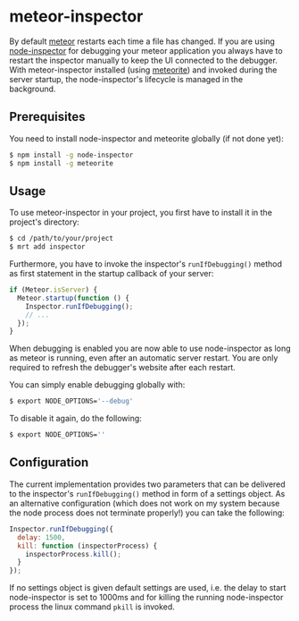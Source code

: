 # meteor-inspector

By default [meteor](http://www.meteor.com/) restarts each time a file has changed. If you are using
[node-inspector](https://github.com/node-inspector/node-inspector) for debugging your meteor application you always
have to restart the inspector manually to keep the UI connected to the debugger. With meteor-inspector installed
(using [meteorite](https://github.com/oortcloud/meteorite)) and invoked during the server startup, the node-inspector's
lifecycle is managed in the background.

## Prerequisites

You need to install node-inspector and meteorite globally (if not done yet):
``` sh
$ npm install -g node-inspector
$ npm install -g meteorite
```



## Usage

To use meteor-inspector in your project, you first have to install it in the project's directory:
``` sh
$ cd /path/to/your/project
$ mrt add inspector
```

Furthermore, you have to invoke the inspector's ``runIfDebugging()`` method as first statement in the startup callback
of your server:
``` javascript
if (Meteor.isServer) {
  Meteor.startup(function () {
    Inspector.runIfDebugging();
    // ...
  });
}
```

When debugging is enabled you are now able to use node-inspector as long as meteor is running, even after an automatic
server restart. You are only required to refresh the debugger's website after each restart.

You can simply enable debugging globally with:
``` sh
$ export NODE_OPTIONS='--debug'
```

To disable it again, do the following:
``` sh
$ export NODE_OPTIONS=''
```



## Configuration
The current implementation provides two parameters that can be delivered to the inspector's ``runIfDebugging()`` method
in form of a settings object. As an alternative configuration (which does not work on my system because the node process
does not terminate properly!) you can take the following:
``` javascript
Inspector.runIfDebugging({
  delay: 1500,
  kill: function (inspectorProcess) {
    inspectorProcess.kill();
  }
});
```

If no settings object is given default settings are used, i.e. the delay to start node-inspector is set to 1000ms and
for killing the running node-inspector process the linux command ``pkill`` is invoked.
